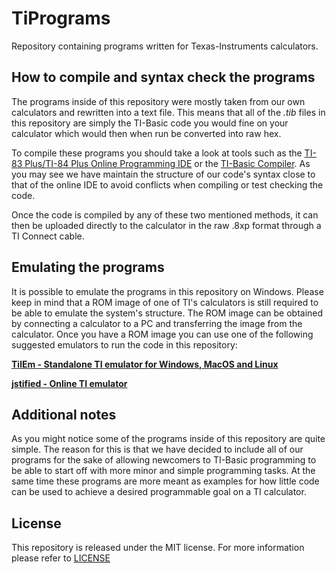 # TiPrograms #

Repository containing programs written for Texas-Instruments calculators.

## How to compile and syntax check the programs ##
The programs inside of this repository were mostly taken from our own calculators and rewritten into a text file. This means that all of the *.tib* files in this repository are simply the TI-Basic code you would fine on your calculator which would then when run be converted into raw hex.

To compile these programs you should take a look at tools such as the [TI-83 Plus/TI-84 Plus Online Programming IDE](http://www.cemetech.net/sc/) or the [TI-Basic Compiler](http://sourceforge.net/projects/tibasic/). As you may see we have maintain the structure of our code's syntax close to that of the online IDE to avoid conflicts when compiling or test checking the code.

Once the code is compiled by any of these two mentioned methods, it can then be uploaded directly to the calculator in the raw .8xp format through a TI Connect cable.

## Emulating the programs ##

It is possible to emulate the programs in this repository on Windows. Please keep in mind that a ROM image of one of TI's calculators is still required to be able to emulate the system's structure. The ROM image can be obtained by connecting a calculator to a PC and transferring the image from the calculator. Once you have a ROM image you can use one of the following suggested emulators to run the code in this repository:

**[TilEm - Standalone TI emulator for Windows, MacOS and Linux](http://lpg.ticalc.org/prj_tilem/)**<br/>

**[jstified - Online TI emulator](http://www.cemetech.net/projects/jstified/)**

## Additional notes ##

As you might notice some of the programs inside of this repository are quite simple. The reason for this is that we have decided to include all of our programs for the sake of allowing newcomers to TI-Basic programming to be able to start off with more minor and simple programming tasks. At the same time these programs are more meant as examples for how little code can be used to achieve a desired programmable goal on a TI calculator.

## License ##

This repository is released under the MIT license. For more information please refer to [LICENSE](https://github.com/catlinman/tiprograms/blob/master/LICENSE)